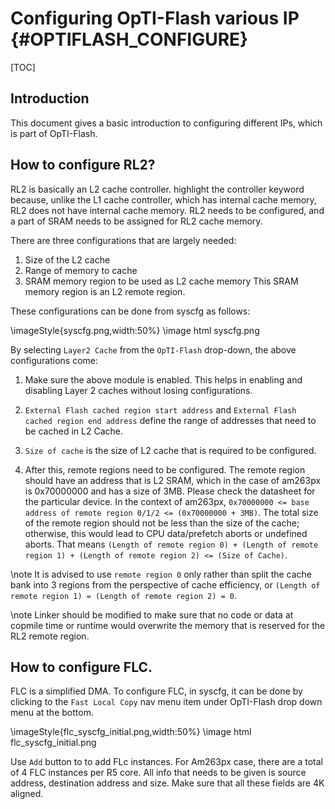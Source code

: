 # Configuring OpTI-Flash various IP {#OPTIFLASH_CONFIGURE}

[TOC]

## Introduction

This document gives a basic introduction to configuring different IPs, which is part of OpTI-Flash.

## How to configure RL2?

RL2 is basically an L2 cache controller. highlight the controller keyword because, unlike the L1 cache controller, which has internal cache memory, RL2 does not have internal cache memory. RL2 needs to be configured, and a part of SRAM needs to be assigned for RL2 cache memory.

There are three configurations that are largely needed:
1. Size of the L2 cache
2. Range of memory to cache
3. SRAM memory region to be used as L2 cache memory This SRAM memory region is an L2 remote region.

These configurations can be done from syscfg as follows:

\imageStyle{syscfg.png,width:50%}
\image html syscfg.png

By selecting `Layer2 Cache` from the `OpTI-Flash` drop-down, the above configurations come:

1. Make sure the above module is enabled. This helps in enabling and disabling Layer 2 caches without losing configurations.

2. `External Flash cached region start address` and `External Flash cached region end address` define the range of addresses that need to be cached in L2 Cache.

3. `Size of cache` is the size of L2 cache that is required to be configured.

4. After this, remote regions need to be configured. The remote region should have an address that is L2 SRAM, which in the case of am263px is 0x70000000 and has a size of 3MB. Please check the datasheet for the particular device. In the context of am263px, `0x70000000 <= base address of remote region 0/1/2 <= (0x70000000 + 3MB)`. The total size of the remote region should not be less than the size of the cache; otherwise, this would lead to CPU data/prefetch aborts or undefined aborts. That means `(Length of remote region 0) + (Length of remote region 1) + (Length of remote region 2) <= (Size of Cache)`.

\note It is advised to use `remote region 0` only rather than split the cache bank into 3 regions from the perspective of cache efficiency, or `(Length of remote region 1) = (Length of remote region 2) = 0`.

\note Linker should be modified to make sure that no code or data at copmile time or runtime would overwrite the memory that is reserved for the RL2 remote region.

## How to configure FLC.

FLC is a simplified DMA. To configure FLC, in syscfg, it can be done by clicking to the `Fast Local Copy` nav menu item under OpTI-Flash drop down menu at the bottom.

\imageStyle{flc_syscfg_initial.png,width:50%}
\image html flc_syscfg_initial.png

Use `Add` button to to add FLc instances. For Am263px case, there are a total of 4 FLC instances per R5 core. All info that needs to be given is source address, destination address and size. Make sure that all these fields are 4K aligned.